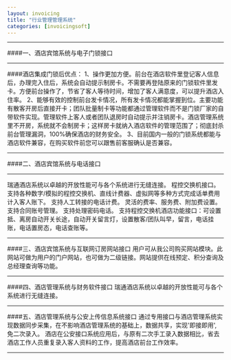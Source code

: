 ```yaml
---
layout: invoicing
title: "行业管理管理系统"
categories: [invoicingsoft]
---
```

<hr/>
####一、酒店宾馆系统与电子门锁接口
<hr/>
####酒店集成门锁后优点：
1、操作更加方便。前台在酒店软件里登记客人信息后，办理完入住后，系统会自动提示制房卡。不需要再登陆原来的门锁软件里发卡。方便前台操作了，节省了客人等待时间，增加了客人满意度，可以提升酒店入住率。
2、能够有效的控制前台发卡情况，所有发卡情况都能掌握到位。主要功能有散客开房后直接开卡；团队批量制卡等功能都通过管理软件而不是门锁厂家的自带软件实现。管理软件上客人或者团队退房时自动提示并注销房卡。酒店管理系统里不开房，系统就不会制房卡；这样房卡就纳入酒店软件的管理范围了；彻底封杀前台管理漏洞，100%确保酒店的财务安全。
3、目前国内一般的门锁系统都能与酒店软件兼容，在购买软件前您可以跟售前客服确认是否兼容。
<hr/>
####二、酒店宾馆系统与电话接口
<hr/>
瑞通酒店系统以卓越的开放性能可与各个系统进行无缝连接。
程控交换机接口。
支持各种数字/模拟的程控交换机、直线计费器、虚拟网等多种方式完成话单费用计入客人账下。
支持人工转接的电话计费。
灵活的费率、服务费、附加费设置。
支持合同账号管理。
支持处理密码电话。
支持程控交换机酒店功能接口：可设置抵、离房自动开关长途，自动开关留言灯，设置散客/团队叫早，留言，电话挂账，电话置房态，电话查账等。
<hr/>
####三、酒店宾馆系统与互联网订房网站接口
用户可从我公司购买网站模块。此网站可做为用户的门户网站，也可做为二级链接。网站提供在线预定、积分查询及总经理查询等功能。
<hr/>
####四、酒店管理系统与财务软件接口
瑞通酒店系统以卓越的开放性能可与各个系统进行无缝连接。
<hr/>
####五、酒店管理系统与公安上传信息系统接口
通过专用接口与酒店管理系统实现数据同步采集，在不影响酒店管理系统的基础上，数据共享，实现'即接即用', 免二次录入。 酒店在公安接口系统应用后，与原有二次手工录入数据相比，省去酒店工作人员重复录入客人资料的工作，提高酒店前台工作效率。 
<hr/>
